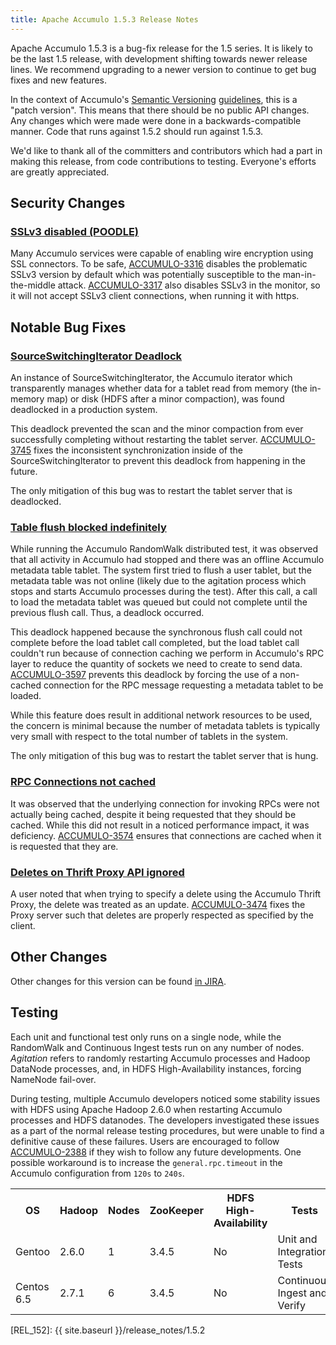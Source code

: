 ```yaml
---
title: Apache Accumulo 1.5.3 Release Notes
---
```


Apache Accumulo 1.5.3 is a bug-fix release for the 1.5 series. It is likely to be the last
1.5 release, with development shifting towards newer release lines. We recommend upgrading
to a newer version to continue to get bug fixes and new features.

In the context of Accumulo's [Semantic Versioning][semver] [guidelines][api],
this is a "patch version". This means that there should be no public API changes. Any
changes which were made were done in a backwards-compatible manner. Code that
runs against 1.5.2 should run against 1.5.3.

We'd like to thank all of the committers and contributors which had a part in
making this release, from code contributions to testing. Everyone's efforts are
greatly appreciated.

## Security Changes

### [SSLv3 disabled (POODLE)][ACCUMULO-3316]

Many Accumulo services were capable of enabling wire encryption using
SSL connectors. To be safe, [ACCUMULO-3316] disables the problematic SSLv3 version by default which was
potentially susceptible to the man-in-the-middle attack. [ACCUMULO-3317] also disables SSLv3 in the monitor,
so it will not accept SSLv3 client connections, when running it with https.

## Notable Bug Fixes

### [SourceSwitchingIterator Deadlock][ACCUMULO-3745]

An instance of SourceSwitchingIterator, the Accumulo iterator which transparently manages
whether data for a tablet read from memory (the in-memory map) or disk (HDFS after a minor
compaction), was found deadlocked in a production system.

This deadlock prevented the scan and the minor compaction from ever successfully completing
without restarting the tablet server. [ACCUMULO-3745] fixes the inconsistent synchronization
inside of the SourceSwitchingIterator to prevent this deadlock from happening in the future.

The only mitigation of this bug was to restart the tablet server that is deadlocked.

### [Table flush blocked indefinitely][ACCUMULO-3597]

While running the Accumulo RandomWalk distributed test, it was observed that all activity in
Accumulo had stopped and there was an offline Accumulo metadata table tablet. The system first
tried to flush a user tablet, but the metadata table was not online (likely due to the agitation
process which stops and starts Accumulo processes during the test). After this call, a call to
load the metadata tablet was queued but could not complete until the previous flush call. Thus,
a deadlock occurred.

This deadlock happened because the synchronous flush call could not complete before the load
tablet call completed, but the load tablet call couldn't run because of connection caching we
perform in Accumulo's RPC layer to reduce the quantity of sockets we need to create to send data.
[ACCUMULO-3597] prevents this deadlock by forcing the use of a non-cached connection for the RPC
message requesting a metadata tablet to be loaded.

While this feature does result in additional network resources to be used, the concern is minimal
because the number of metadata tablets is typically very small with respect to the total number of
tablets in the system.

The only mitigation of this bug was to restart the tablet server that is hung.

### [RPC Connections not cached][ACCUMULO-3574]

It was observed that the underlying connection for invoking RPCs were not actually being cached,
despite it being requested that they should be cached. While this did not result in a noticed
performance impact, it was deficiency. [ACCUMULO-3574] ensures that connections are cached when
it is requested that they are.

### [Deletes on Thrift Proxy API ignored][ACCUMULO-3474]

A user noted that when trying to specify a delete using the Accumulo Thrift Proxy, the delete
was treated as an update. [ACCUMULO-3474] fixes the Proxy server such that deletes are properly
respected as specified by the client.

## Other Changes

Other changes for this version can be found [in JIRA][CHANGES].

## Testing

Each unit and functional test only runs on a single node, while the RandomWalk
and Continuous Ingest tests run on any number of nodes. *Agitation* refers to
randomly restarting Accumulo processes and Hadoop DataNode processes, and, in
HDFS High-Availability instances, forcing NameNode fail-over.

During testing, multiple Accumulo developers noticed some stability issues
with HDFS using Apache Hadoop 2.6.0 when restarting Accumulo processes and
HDFS datanodes. The developers investigated these issues as a part of the
normal release testing procedures, but were unable to find a definitive cause
of these failures. Users are encouraged to follow
[ACCUMULO-2388][ACCUMULO-2388] if they wish to follow any future developments.
One possible workaround is to increase the `general.rpc.timeout` in the
Accumulo configuration from `120s` to `240s`.

<table id="release_notes_testing">
  <tr>
    <th>OS</th>
    <th>Hadoop</th>
    <th>Nodes</th>
    <th>ZooKeeper</th>
    <th>HDFS High-Availability</th>
    <th>Tests</th>
  </tr>
  <tr>
    <td>Gentoo</td>
    <td>2.6.0</td>
    <td>1</td>
    <td>3.4.5</td>
    <td>No</td>
    <td>Unit and Integration Tests</td>
  </tr>
  <tr>
    <td>Centos 6.5</td>
    <td>2.7.1</td>
    <td>6</td>
    <td>3.4.5</td>
    <td>No</td>
    <td>Continuous Ingest and Verify</td>
  </tr>
</table>

[ACCUMULO-3316]: https://issues.apache.org/jira/browse/ACCUMULO-3316
[ACCUMULO-3317]: https://issues.apache.org/jira/browse/ACCUMULO-3317
[ACCUMULO-2388]: https://issues.apache.org/jira/browse/ACCUMULO-2388
[ACCUMULO-3474]: https://issues.apache.org/jira/browse/ACCUMULO-3474
[ACCUMULO-3574]: https://issues.apache.org/jira/browse/ACCUMULO-3574
[ACCUMULO-3597]: https://issues.apache.org/jira/browse/ACCUMULO-3597
[ACCUMULO-3745]: https://issues.apache.org/jira/browse/ACCUMULO-3745
[api]: https://github.com/apache/accumulo/blob/1.7.0/README.md#api
[readme]: https://github.com/apache/accumulo/blob/1.5.3/README.md
[semver]: http://semver.org
[CHANGES]: https://issues.apache.org/jira/browse/ACCUMULO/fixforversion/12328662
[REL_152]: {{ site.baseurl }}/release_notes/1.5.2

